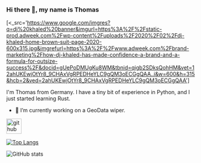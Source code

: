 ### Hi there 👋, my name is Thomas
[<_src='https://www.google.com/imgres?q=dj%20khaled%20banner&imgurl=https%3A%2F%2Fstatic-prod.adweek.com%2Fwp-content%2Fuploads%2F2020%2F02%2Fdj-khaled-home-brown-suit-page-2020-600x315.jpg&imgrefurl=https%3A%2F%2Fwww.adweek.com%2Fbrand-marketing%2Fhow-dj-khaled-has-made-confidence-a-brand-and-a-formula-for-outsize-success%2F&docid=gUePoDMUgKu8WM&tbnid=qigb2SDksQohHM&vet=12ahUKEwjOtYr8_9CHAxVgRPEDHeYLC9gQM3oECGgQAA..i&w=600&h=315&hcb=2&ved=2ahUKEwjOtYr8_9CHAxVgRPEDHeYLC9gQM3oECGgQAA']

I'm Thomas from Germany. I have a tiny bit of experience in Python, and I just started learning Rust.



- 🔭 I’m currently working on a GeoData wiper.

[<img src='https://cdn.jsdelivr.net/npm/simple-icons@3.0.1/icons/github.svg' alt='github' height='40'>](https://github.com/xThomate)  

[![Top Langs](https://github-readme-stats.vercel.app/api/top-langs/?username=xThomate)](https://github.com/anuraghazra/github-readme-stats)

![GitHub stats](https://github-readme-stats.vercel.app/api?username=xThomate&show_icons=true)  

